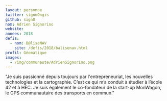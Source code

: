 ```yaml
---
layout: personne
twitter: signoOngis
github: sign0
nom: Adrien Signorino
website:
annees: 2018
defis:
  - nom: B@liseNAV
    site: /defis/2018/balisenav.html
profil: Géomatique
images:
  - /img/communaute/AdrienSignorino.png
---
```


"Je suis passionné depuis toujours par l'entrepreneuriat,
les nouvelles technologies et la cartographie. C’est ce qui m’a
conduit à étudier à l’école 42 et à HEC. Je suis également le
co-fondateur de la start-up MonWagon, le GPS communautaire des
transports en commun."
